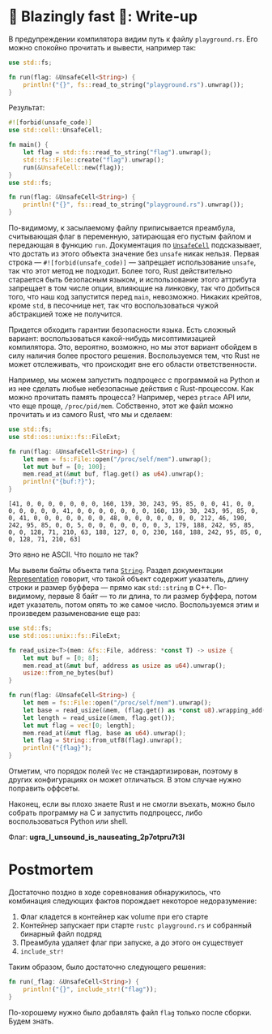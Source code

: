 # 🚀 Blazingly fast 🚀: Write-up

В предупреждении компилятора видим путь к файлу `playground.rs`. Его можно спокойно прочитать и вывести, например так:

```rust
use std::fs;

fn run(flag: &UnsafeCell<String>) {
    println!("{}", fs::read_to_string("playground.rs").unwrap());
}
```

Результат:

```rust
#![forbid(unsafe_code)]
use std::cell::UnsafeCell;

fn main() {
    let flag = std::fs::read_to_string("flag").unwrap();
    std::fs::File::create("flag").unwrap();
    run(&UnsafeCell::new(flag));
}
use std::fs;

fn run(flag: &UnsafeCell<String>) {
    println!("{}", fs::read_to_string("playground.rs").unwrap());
}
```

По-видимому, к засылаемому файлу приписывается преамбула, считывающая флаг в переменную, затирающая его пустым файлом и передающая в функцию `run`. Документация по [`UnsafeCell`](https://doc.rust-lang.org/std/cell/struct.UnsafeCell.html) подсказывает, что достать из этого объекта значение без `unsafe` никак нельзя. Первая строка — `#![forbid(unsafe_code)]` — запрещает использование `unsafe`, так что этот метод не подходит. Более того, Rust действительно старается быть безопасным языком, и использование этого аттрибута запрещает в том числе опции, влияющие на линковку, так что добиться того, что наш код запустится перед `main`, невозможно. Никаких крейтов, кроме `std`, в песочнице нет, так что воспользоваться чужой абстракцией тоже не получится.

Придется обходить гарантии безопасности языка. Есть сложный вариант: воспользоваться какой-нибудь мисоптимизацией компилятора. Это, вероятно, возможно, но мы этот вариант обойдем в силу наличия более простого решения. Воспользуемся тем, что Rust не может отслеживать, что происходит вне его области ответственности.

Например, мы можем запустить подпроцесс с программой на Python и из нее сделать любые небезопасные действия с Rust-процессом. Как можно прочитать память процесса? Например, через `ptrace` API или, что еще проще, `/proc/pid/mem`. Собственно, этот же файл можно прочитать и из самого Rust, что мы и сделаем:

```rust
use std::fs;
use std::os::unix::fs::FileExt;

fn run(flag: &UnsafeCell<String>) {
    let mem = fs::File::open("/proc/self/mem").unwrap();
    let mut buf = [0; 100];
    mem.read_at(&mut buf, flag.get() as u64).unwrap();
    println!("{buf:?}");
}
```

```
[41, 0, 0, 0, 0, 0, 0, 0, 160, 139, 30, 243, 95, 85, 0, 0, 41, 0, 0, 0, 0, 0, 0, 0, 41, 0, 0, 0, 0, 0, 0, 0, 160, 139, 30, 243, 95, 85, 0, 0, 41, 0, 0, 0, 0, 0, 0, 0, 48, 0, 0, 0, 0, 0, 0, 0, 212, 46, 190, 242, 95, 85, 0, 0, 5, 0, 0, 0, 0, 0, 0, 0, 3, 179, 188, 242, 95, 85, 0, 0, 128, 71, 210, 63, 188, 127, 0, 0, 230, 168, 188, 242, 95, 85, 0, 0, 128, 71, 210, 63]
```

Это явно не ASCII. Что пошло не так?

Мы вывели байты объекта типа [`String`](https://doc.rust-lang.org/std/string/struct.String.html). Раздел документации [Representation](https://doc.rust-lang.org/std/string/struct.String.html#representation) говорит, что такой объект содержит указатель, длину строки и размер буффера — прямо как `std::string` в C++. По-видимому, первые 8 байт — то ли длина, то ли размер буффера, потом идет указатель, потом опять то же самое число. Воспользуемся этим и произведем разыменование еще раз:

```rust
use std::fs;
use std::os::unix::fs::FileExt;

fn read_usize<T>(mem: &fs::File, address: *const T) -> usize {
    let mut buf = [0; 8];
    mem.read_at(&mut buf, address as usize as u64).unwrap();
    usize::from_ne_bytes(buf)
}

fn run(flag: &UnsafeCell<String>) {
    let mem = fs::File::open("/proc/self/mem").unwrap();
    let base = read_usize(&mem, (flag.get() as *const u8).wrapping_add(8));
    let length = read_usize(&mem, flag.get());
    let mut flag = vec![0; length];
    mem.read_at(&mut flag, base as u64).unwrap();
    let flag = String::from_utf8(flag).unwrap();
    println!("{flag}");
}
```

Отметим, что порядок полей `Vec` не стандартизирован, поэтому в других конфигурациях он может отличаться. В этом случае нужно поправить оффсеты.

Наконец, если вы плохо знаете Rust и не смогли въехать, можно было собрать программу на C и запустить подпроцесс, либо воспользоваться Python или shell.

Флаг: **ugra_I_unsound_is_nauseating_2p7otpru7t3l**


# Postmortem

Достаточно поздно в ходе соревнования обнаружилось, что комбинация следующих фактов порождает некоторое недоразумение:

1. Флаг кладется в контейнер как volume при его старте
2. Контейнер запускает при старте `rustc playground.rs` и собранный бинарный файл подряд
3. Преамбула удаляет флаг при запуске, а до этого он существует
4. `include_str!`

Таким образом, было достаточно следующего решения:

```rust
fn run(_flag: &UnsafeCell<String>) {
    println!("{}", include_str!("flag"));
}
```

По-хорошему нужно было добавлять файл `flag` только после сборки. Будем знать.
